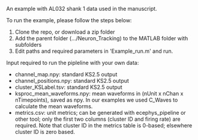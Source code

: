 An example with AL032 shank 1 data used in the manuscript.  

To run the example, please follow the steps below:  
  1. Clone the repo, or download a zip folder
  2. Add the parent folder (.../Neuron_Tracking) to the MATLAB folder with subfolders
  3. Edit paths and required parameters in 'Example_run.m' and run.  

Input required to run the pipleline with your own data:  
- channel_map.npy: standard KS2.5 output
- channel_positions.npy: standard KS2.5 output  
- cluster_KSLabel.tsv: standard KS2.5 output  
- ksproc_mean_waveforms.npy: mean waveforms in (nUnit x nChan x nTimepoints), saved as npy. In our examples we used C_Waves to calculate the mean waveforms. 
- metrics.csv: unit metrics; can be generated with ecephys_pipeline or other tool; only the first two columns (cluster ID and firing rate) are required. Note that cluster ID in the metrics table is 0-based; elsewhere cluster ID is zero based.

